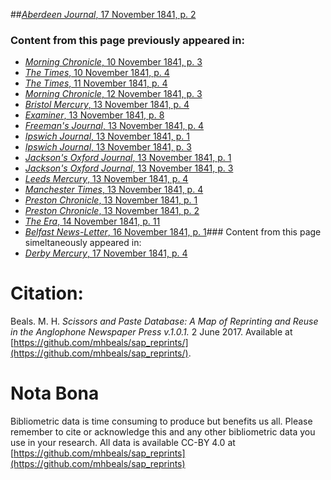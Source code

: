 ##[*Aberdeen Journal*, 17 November 1841, p. 2](https://mhbeals.github.io/sap_html/Aberdeen-Journal/Aberdeen-Journal-17-November-1841-p-2)

### Content from this page previously appeared in:
+ [*Morning Chronicle*, 10 November 1841, p. 3](https://mhbeals.github.io/sap_html/Morning-Chronicle/Morning-Chronicle-10-November-1841-p-3)
+ [*The Times*, 10 November 1841, p. 4](https://mhbeals.github.io/sap_html/The-Times/The-Times-10-November-1841-p-4)
+ [*The Times*, 11 November 1841, p. 4](https://mhbeals.github.io/sap_html/The-Times/The-Times-11-November-1841-p-4)
+ [*Morning Chronicle*, 12 November 1841, p. 3](https://mhbeals.github.io/sap_html/Morning-Chronicle/Morning-Chronicle-12-November-1841-p-3)
+ [*Bristol Mercury*, 13 November 1841, p. 4](https://mhbeals.github.io/sap_html/Bristol-Mercury/Bristol-Mercury-13-November-1841-p-4)
+ [*Examiner*, 13 November 1841, p. 8](https://mhbeals.github.io/sap_html/Examiner/Examiner-13-November-1841-p-8)
+ [*Freeman's Journal*, 13 November 1841, p. 4](https://mhbeals.github.io/sap_html/Freeman's-Journal/Freeman's-Journal-13-November-1841-p-4)
+ [*Ipswich Journal*, 13 November 1841, p. 1](https://mhbeals.github.io/sap_html/Ipswich-Journal/Ipswich-Journal-13-November-1841-p-1)
+ [*Ipswich Journal*, 13 November 1841, p. 3](https://mhbeals.github.io/sap_html/Ipswich-Journal/Ipswich-Journal-13-November-1841-p-3)
+ [*Jackson's Oxford Journal*, 13 November 1841, p. 1](https://mhbeals.github.io/sap_html/Jackson's-Oxford-Journal/Jackson's-Oxford-Journal-13-November-1841-p-1)
+ [*Jackson's Oxford Journal*, 13 November 1841, p. 3](https://mhbeals.github.io/sap_html/Jackson's-Oxford-Journal/Jackson's-Oxford-Journal-13-November-1841-p-3)
+ [*Leeds Mercury*, 13 November 1841, p. 4](https://mhbeals.github.io/sap_html/Leeds-Mercury/Leeds-Mercury-13-November-1841-p-4)
+ [*Manchester Times*, 13 November 1841, p. 4](https://mhbeals.github.io/sap_html/Manchester-Times/Manchester-Times-13-November-1841-p-4)
+ [*Preston Chronicle*, 13 November 1841, p. 1](https://mhbeals.github.io/sap_html/Preston-Chronicle/Preston-Chronicle-13-November-1841-p-1)
+ [*Preston Chronicle*, 13 November 1841, p. 2](https://mhbeals.github.io/sap_html/Preston-Chronicle/Preston-Chronicle-13-November-1841-p-2)
+ [*The Era*, 14 November 1841, p. 11](https://mhbeals.github.io/sap_html/The-Era/The-Era-14-November-1841-p-11)
+ [*Belfast News-Letter*, 16 November 1841, p. 1](https://mhbeals.github.io/sap_html/Belfast-News-Letter/Belfast-News-Letter-16-November-1841-p-1)### Content from this page simeltaneously appeared in:
+ [*Derby Mercury*, 17 November 1841, p. 4](https://mhbeals.github.io/sap_html/Derby-Mercury/Derby-Mercury-17-November-1841-p-4)
                    
# Citation: 

Beals. M. H. *Scissors and Paste Database: A Map of Reprinting and Reuse in the Anglophone Newspaper Press v.1.0.1.* 2 June 2017. Available at [https://github.com/mhbeals/sap_reprints/](https://github.com/mhbeals/sap_reprints/). 
                    
# Nota Bona

Bibliometric data is time consuming to produce but benefits us all. Please remember to cite or acknowledge this and any other bibliometric data you use in your research. All data is available CC-BY 4.0 at [https://github.com/mhbeals/sap_reprints](https://github.com/mhbeals/sap_reprints)
